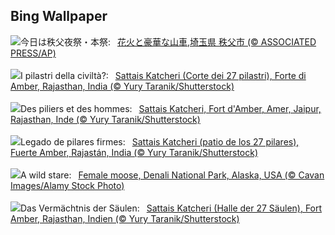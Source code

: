 ## Bing Wallpaper
![](https://www.bing.com/th?id=OHR.ChichibuFestival2024_JA-JP7708851590_UHD.jpg&w=1000)今日は秩父夜祭・本祭:&nbsp;&ensp;[花火と豪華な山車,埼玉県 秩父市 (© ASSOCIATED PRESS/AP)](https://www.bing.com/th?id=OHR.ChichibuFestival2024_JA-JP7708851590_UHD.jpg)
<br><br/>
![](https://www.bing.com/th?id=OHR.JaipurFort_IT-IT7009980526_UHD.jpg&w=1000)I pilastri della civiltà?:&nbsp;&ensp;[Sattais Katcheri (Corte dei 27 pilastri), Forte di Amber, Rajasthan, India (© Yury Taranik/Shutterstock)](https://www.bing.com/th?id=OHR.JaipurFort_IT-IT7009980526_UHD.jpg)
<br><br/>
![](https://www.bing.com/th?id=OHR.JaipurFort_FR-FR7682390069_UHD.jpg&w=1000)Des piliers et des hommes:&nbsp;&ensp;[Sattais Katcheri, Fort d'Amber, Amer, Jaipur, Rajasthan, Inde (© Yury Taranik/Shutterstock)](https://www.bing.com/th?id=OHR.JaipurFort_FR-FR7682390069_UHD.jpg)
<br><br/>
![](https://www.bing.com/th?id=OHR.JaipurFort_ES-ES4985021277_UHD.jpg&w=1000)Legado de pilares firmes:&nbsp;&ensp;[Sattais Katcheri (patio de los 27 pilares), Fuerte Amber, Rajastán, India (© Yury Taranik/Shutterstock)](https://www.bing.com/th?id=OHR.JaipurFort_ES-ES4985021277_UHD.jpg)
<br><br/>
![](https://www.bing.com/th?id=OHR.SnowMoose_EN-GB9676288027_UHD.jpg&w=1000)A wild stare:&nbsp;&ensp;[Female moose, Denali National Park, Alaska, USA (© Cavan Images/Alamy Stock Photo)](https://www.bing.com/th?id=OHR.SnowMoose_EN-GB9676288027_UHD.jpg)
<br><br/>
![](https://www.bing.com/th?id=OHR.JaipurFort_DE-DE4173517386_UHD.jpg&w=1000)Das Vermächtnis der Säulen:&nbsp;&ensp;[Sattais Katcheri (Halle der 27 Säulen), Fort Amber, Rajasthan, Indien (© Yury Taranik/Shutterstock)](https://www.bing.com/th?id=OHR.JaipurFort_DE-DE4173517386_UHD.jpg)
<br><br/>
